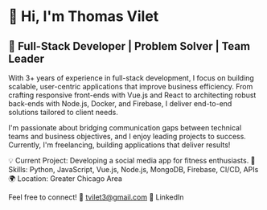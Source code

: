 # 👋 Hi, I'm Thomas Vilet
## 🚀 Full-Stack Developer | Problem Solver | Team Leader

With 3+ years of experience in full-stack development, I focus on building scalable, user-centric applications that improve business efficiency. From crafting responsive front-ends with Vue.js and React to architecting robust back-ends with Node.js, Docker, and Firebase, I deliver end-to-end solutions tailored to client needs.

I'm passionate about bridging communication gaps between technical teams and business objectives, and I enjoy leading projects to success. Currently, I'm freelancing, building applications that deliver results!

💡 Current Project: Developing a social media app for fitness enthusiasts.
🔧 Skills: Python, JavaScript, Vue.js, Node.js, MongoDB, Firebase, CI/CD, APIs
🌍 Location: Greater Chicago Area

Feel free to connect!
📧 tvilet3@gmail.com
💼 LinkedIn
